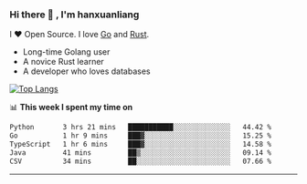 ### Hi there 👋 , I'm hanxuanliang

<!--
**hanxuanliang/hanxuanliang** is a ✨ _special_ ✨ repository because its `README.md` (this file) appears on your GitHub profile.

Here are some ideas to get you started:

- 🔭 I’m currently working on ...
- 🌱 I’m currently learning ...
- 👯 I’m looking to collaborate on ...
- 🤔 I’m looking for help with ...
- 💬 Ask me about ...
- 📫 How to reach me: ...
- 😄 Pronouns: ...
- ⚡ Fun fact: ...
-->
I ❤ Open Source. I love [Go](https://golang.org) and [Rust](https://www.rust-lang.org/zh-CN/).

* Long-time Golang user
* A novice Rust learner
* A developer who loves databases

[![Top Langs](https://github-readme-stats.vercel.app/api?username=hanxuanliang&show_icons=true&count_private=true&line_height=40)](https://github.com/anuraghazra/github-readme-stats)

📊 **This week I spent my time on**
<!--START_SECTION:waka-->

```txt
Python       3 hrs 21 mins   ███████████░░░░░░░░░░░░░░   44.42 %
Go           1 hr 9 mins     ███▓░░░░░░░░░░░░░░░░░░░░░   15.25 %
TypeScript   1 hr 6 mins     ███▓░░░░░░░░░░░░░░░░░░░░░   14.58 %
Java         41 mins         ██▒░░░░░░░░░░░░░░░░░░░░░░   09.14 %
CSV          34 mins         ██░░░░░░░░░░░░░░░░░░░░░░░   07.66 %
```

<!--END_SECTION:waka-->

***
